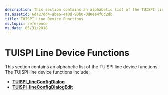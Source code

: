 ```yaml
---
description: This section contains an alphabetic list of the TUISPI line device functions.
ms.assetid: 6da27dd4-abe6-4a0d-90b0-0d0ee4f0c2db
title: TUISPI Line Device Functions
ms.topic: reference
ms.date: 05/31/2018
---
```


# TUISPI Line Device Functions

This section contains an alphabetic list of the TUISPI line device functions. The TUISPI line device functions include:

-   [**TUISPI\_lineConfigDialog**](/windows/win32/api/tspi/nf-tspi-tuispi_lineconfigdialog)
-   [**TUISPI\_lineConfigDialogEdit**](/windows/win32/api/tspi/nf-tspi-tuispi_lineconfigdialogedit)

 

 
